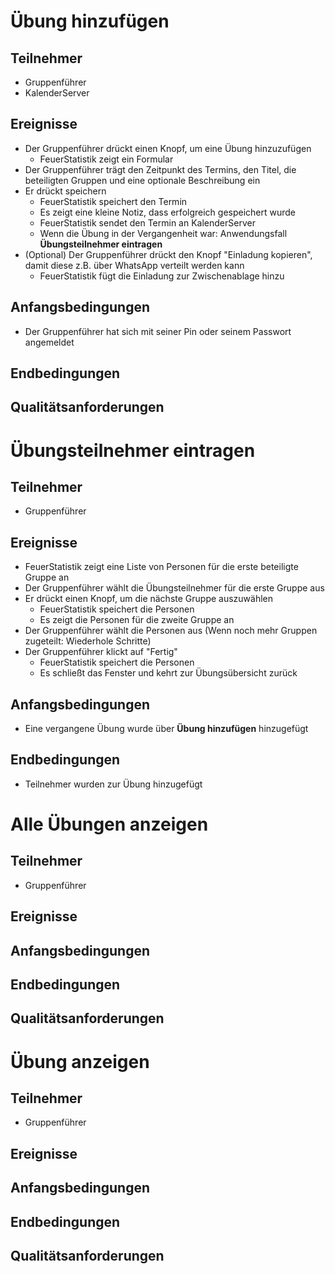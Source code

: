 # Übung hinzufügen
## Teilnehmer
- Gruppenführer
- KalenderServer
## Ereignisse
- Der Gruppenführer drückt einen Knopf, um eine Übung hinzuzufügen
  - FeuerStatistik zeigt ein Formular
- Der Gruppenführer trägt den Zeitpunkt des Termins, den Titel, die beteiligten Gruppen und eine optionale Beschreibung ein
- Er drückt speichern
  - FeuerStatistik speichert den Termin 
  - Es zeigt eine kleine Notiz, dass erfolgreich gespeichert wurde
  - FeuerStatistik sendet den Termin an KalenderServer
  - Wenn die Übung in der Vergangenheit war: Anwendungsfall **Übungsteilnehmer eintragen**
- (Optional) Der Gruppenführer drückt den Knopf "Einladung kopieren", damit diese z.B. über WhatsApp verteilt werden kann
  - FeuerStatistik fügt die Einladung zur Zwischenablage hinzu
## Anfangsbedingungen
- Der Gruppenführer hat sich mit seiner Pin oder seinem Passwort angemeldet
## Endbedingungen
## Qualitätsanforderungen

# Übungsteilnehmer eintragen
## Teilnehmer
- Gruppenführer
## Ereignisse
  - FeuerStatistik zeigt eine Liste von Personen für die erste beteiligte Gruppe an
- Der Gruppenführer wählt die Übungsteilnehmer für die erste Gruppe aus
- Er drückt einen Knopf, um die nächste Gruppe auszuwählen
  - FeuerStatistik speichert die Personen
  - Es zeigt die Personen für die zweite Gruppe an
- Der Gruppenführer wählt die Personen aus
(Wenn noch mehr Gruppen zugeteilt: Wiederhole Schritte)
- Der Gruppenführer klickt auf "Fertig"
  - FeuerStatistik speichert die Personen
  - Es schließt das Fenster und kehrt zur Übungsübersicht zurück
## Anfangsbedingungen
- Eine vergangene Übung wurde über **Übung hinzufügen** hinzugefügt
## Endbedingungen
- Teilnehmer wurden zur Übung hinzugefügt

# Alle Übungen anzeigen
## Teilnehmer
- Gruppenführer
## Ereignisse
## Anfangsbedingungen
## Endbedingungen
## Qualitätsanforderungen

# Übung anzeigen
## Teilnehmer
- Gruppenführer
## Ereignisse
## Anfangsbedingungen
## Endbedingungen
## Qualitätsanforderungen
